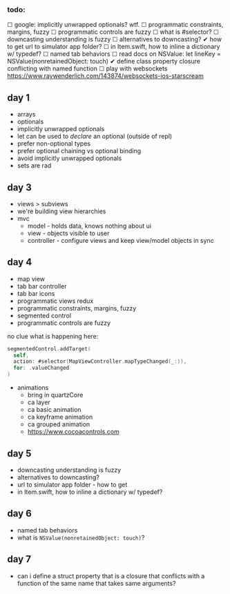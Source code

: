 ### todo:

☐ google: implicitly unwrapped optionals? wtf.
☐ programmatic constraints, margins, fuzzy
☐ programmatic controls are fuzzy
☐ what is #selector?
☐ downcasting understanding is fuzzy
☐ alternatives to downcasting?
✔ how to get url to simulator app folder?
☐ in Item.swift, how to inline a dictionary w/ typedef?
☐ named tab behaviors
☐ read docs on NSValue: let lineKey = NSValue(nonretainedObject: touch)
✔ define class property closure conflicting with named function
☐ play with websockets https://www.raywenderlich.com/143874/websockets-ios-starscream

## day 1

- arrays
- optionals
- implicitly unwrapped optionals
- let can be used to _declare_ an optional (outside of repl)
- prefer non-optional types
- prefer optional chaining vs optional binding
- avoid implicitly unwrapped optionals
- sets are rad

## day 3

- views > subviews
- we're building view hierarchies
- mvc
  - model - holds data, knows nothing about ui
  - view - objects visible to user
  - controller - configure views and keep view/model objects in sync

## day 4

- map view
- tab bar controller
- tab bar icons
- programmatic views redux
- programmatic constraints, margins, fuzzy
- segmented control
- programmatic controls are fuzzy

no clue what is happening here:
```swift
segmentedControl.addTarget(
  self,
  action: #selector(MapViewController.mapTypeChanged(_:)),
  for: .valueChanged
)
```

- animations
  - bring in quartzCore
  - ca layer
  - ca basic animation
  - ca keyframe animation
  - ca grouped animation
  - https://www.cocoacontrols.com

## day 5

- downcasting understanding is fuzzy
- alternatives to downcasting?
- url to simulator app folder - how to get
- in Item.swift, how to inline a dictionary w/ typedef?

## day 6

- named tab behaviors
- what is `NSValue(nonretainedObject: touch)`?

## day 7

- can i define a struct property that is a closure that conflicts with a function of the same name that takes same arguments?
